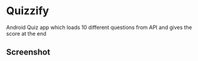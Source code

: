 # Quizzify
Android Quiz app which loads 10 different questions from API and gives the score at the end

## Screenshot
